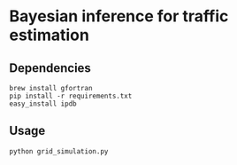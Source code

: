 Bayesian inference for traffic estimation
======

Dependencies
------

    brew install gfortran
    pip install -r requirements.txt
    easy_install ipdb

Usage
------

    python grid_simulation.py
